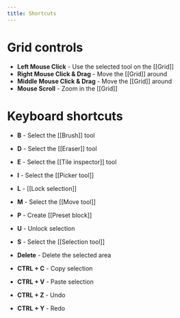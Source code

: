```yaml
---
title: Shortcuts
---
```

# Grid controls

- **Left Mouse Click** - Use the selected tool on the [[Grid]]
- **Right Mouse Click & Drag** - Move the [[Grid]] around
- **Middle Mouse Click & Drag** - Move the [[Grid]] around
- **Mouse Scroll** - Zoom in the [[Grid]]

# Keyboard shortcuts

- **B** - Select the [[Brush]] tool
- **D** - Select the [[Eraser]] tool
- **E** - Select the [[Tile inspector]] tool
- **I** - Select the [[Picker tool]]
- **L** - [[Lock selection]]
- **M** - Select the [[Move tool]]
- **P** - Create [[Preset block]]
- **U** - Unlock selection
- **S** - Select the [[Selection tool]]

- **Delete** - Delete the selected area

- **CTRL + C** - Copy selection
- **CTRL + V** - Paste selection
- **CTRL + Z** - Undo
- **CTRL + Y** - Redo